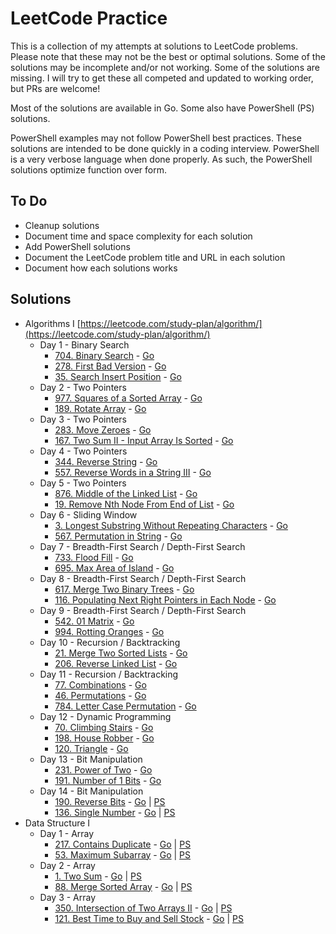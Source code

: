 # LeetCode Practice

This is a collection of my attempts at solutions to LeetCode problems.
Please note that these may not be the best or optimal solutions.
Some of the solutions may be incomplete and/or not working.
Some of the solutions are missing.
I will try to get these all competed and updated to working order, but PRs are welcome!

Most of the solutions are available in Go.
Some also have PowerShell (PS) solutions.

PowerShell examples may not follow PowerShell best practices.
These solutions are intended to be done quickly in a coding interview.
PowerShell is a very verbose language when done properly.
As such, the PowerShell solutions optimize function over form.

## To Do

* Cleanup solutions
* Document time and space complexity for each solution
* Add PowerShell solutions
* Document the LeetCode problem title and URL in each solution
* Document how each solutions works

## Solutions

* Algorithms I [https://leetcode.com/study-plan/algorithm/](https://leetcode.com/study-plan/algorithm/)
  * Day 1 - Binary Search
    * [704. Binary Search](https://leetcode.com/problems/binary-search/) - [Go](AlgorithmsI/day01/binarysearch/main.go)
    * [278. First Bad Version](https://leetcode.com/problems/first-bad-version/) - [Go](AlgorithmsI/day01/firstbadversion/main.go)
    * [35. Search Insert Position](https://leetcode.com/problems/search-insert-position/) - [Go](AlgorithmsI/day01/searchinsertposition/main.go)
  * Day 2 - Two Pointers
    * [977. Squares of a Sorted Array](https://leetcode.com/problems/squares-of-a-sorted-array/) - [Go](AlgorithmsI/day02/squaresofasortedarray/main.go)
    * [189. Rotate Array](https://leetcode.com/problems/rotate-array/) - [Go](AlgorithmsI/day02/rotatearray/main.go)
  * Day 3 - Two Pointers
    * [283. Move Zeroes](https://leetcode.com/problems/move-zeroes/) - [Go](AlgorithmsI/day03/movezeroes/main.go)
    * [167. Two Sum II - Input Array Is Sorted](https://leetcode.com/problems/two-sum-ii-input-array-is-sorted/) - [Go](AlgorithmsI/day03/twosumiiarrayissorted/main.go)
  * Day 4 - Two Pointers
    * [344. Reverse String](https://leetcode.com/problems/reverse-string/) - [Go](AlgorithmsI/day04/reversestring/main.go)
    * [557. Reverse Words in a String III](https://leetcode.com/problems/reverse-words-in-a-string-iii/) - [Go](AlgorithmsI/day04/reversewordsinstringiii/main.go)
  * Day 5 - Two Pointers
    * [876. Middle of the Linked List](https://leetcode.com/problems/middle-of-the-linked-list/) - [Go](AlgorithmsI/day05/middleofthelinkedlist/main.go)
    * [19. Remove Nth Node From End of List](https://leetcode.com/problems/remove-nth-node-from-end-of-list/) - [Go](AlgorithmsI/day05/removenthnodefromendoflist/main.go)
  * Day 6 - Sliding Window
    * [3. Longest Substring Without Repeating Characters](https://leetcode.com/problems/longest-substring-without-repeating-characters/) - [Go](AlgorithmsI/day06/lengthOfLongestSubstring/main.go)
    * [567. Permutation in String](https://leetcode.com/problems/permutation-in-string/) - [Go](AlgorithmsI/day06/permutationinstring/main.go)
  * Day 7 - Breadth-First Search / Depth-First Search
    * [733. Flood Fill](https://leetcode.com/problems/flood-fill/) - [Go](AlgorithmsI/day07/floodfill/main.go)
    * [695. Max Area of Island](https://leetcode.com/problems/max-area-of-island/) - [Go](AlgorithmsI/day07/maxareaofisland/main.go)
  * Day 8 - Breadth-First Search / Depth-First Search
    * [617. Merge Two Binary Trees](https://leetcode.com/problems/merge-two-binary-trees/) - [Go](AlgorithmsI/day08/mergetwobinarytrees/main.go)
    * [116. Populating Next Right Pointers in Each Node](https://leetcode.com/problems/populating-next-right-pointers-in-each-node/) - [Go](AlgorithmsI/day08/populatingnextrightpointersineachnode/main.go)
  * Day 9 - Breadth-First Search / Depth-First Search
    * [542. 01 Matrix](https://leetcode.com/problems/01-matrix/) - [Go](AlgorithmsI/day09/01matrix/main.go)
    * [994. Rotting Oranges](https://leetcode.com/problems/rotting-oranges/) - [Go](AlgorithmsI/day09/rottingoranges/main.go)
  * Day 10 - Recursion / Backtracking
    * [21. Merge Two Sorted Lists](https://leetcode.com/problems/merge-two-sorted-lists/) - [Go](AlgorithmsI/day10/mergetwosortedlists/main.go)
    * [206. Reverse Linked List](https://leetcode.com/problems/reverse-linked-list/) - [Go](AlgorithmsI/day10/reverselinkedlist/main.go)
  * Day 11 - Recursion / Backtracking
    * [77. Combinations](https://leetcode.com/problems/combinations/) - [Go](AlgorithmsI/day11/combinations/main.go)
    * [46. Permutations](https://leetcode.com/problems/permutations/) - [Go](AlgorithmsI/day11/permutations/main.go)
    * [784. Letter Case Permutation](https://leetcode.com/problems/letter-case-permutation/) - [Go](AlgorithmsI/day11/lettercasepermutation/main.go)
  * Day 12 - Dynamic Programming
    * [70. Climbing Stairs](https://leetcode.com/problems/climbing-stairs/) - [Go](AlgorithmsI/day12/climbingstairs/main.go)
    * [198. House Robber](https://leetcode.com/problems/house-robber/) - [Go](AlgorithmsI/day12/houserobber/main.go)
    * [120. Triangle](https://leetcode.com/problems/triangle/) - [Go](AlgorithmsI/day12/triangle/main.go)
  * Day 13 - Bit Manipulation
    * [231. Power of Two](https://leetcode.com/problems/power-of-two/) - [Go](AlgorithmsI/day13/poweroftwo/main.go)
    * [191. Number of 1 Bits](https://leetcode.com/problems/number-of-1-bits/) - [Go](AlgorithmsI/day13/numberofonebits/main.go)
  * Day 14 - Bit Manipulation
    * [190. Reverse Bits](https://leetcode.com/problems/reverse-bits/) - [Go](AlgorithmsI/day14/reversebits/main.go) | [PS](AlgorithmsI/day14/reversebits/main.ps1)
    * [136. Single Number](https://leetcode.com/problems/single-number/) - [Go](AlgorithmsI/day14/singlenum/main.go) | [PS](AlgorithmsI/day14/singlenum/main.ps1)
* Data Structure I
  * Day 1 - Array
    * [217. Contains Duplicate](https://leetcode.com/problems/contains-duplicate/) - [Go](DataStructureI/day01/containsduplicate/main.go) | [PS](DataStructureI/day01/containsduplicate/main.ps1)
    * [53. Maximum Subarray](https://leetcode.com/problems/maximum-subarray/) - [Go](DataStructureI/day01/maximumsubarray/main.go) | [PS](DataStructureI/day01/maximumsubarray/main.ps1)
  * Day 2 - Array
    * [1. Two Sum](https://leetcode.com/problems/two-sum/) - [Go](DataStructureI/day02/twosum/main.go) | [PS](DataStructureI/day02/twosum/main.ps1)
    * [88. Merge Sorted Array](https://leetcode.com/problems/merge-sorted-array/) - [Go](DataStructureI/day02/mergesortedarray/main.go) | [PS](DataStructureI/day02/mergesortedarray/main.ps1)
  * Day 3 - Array
    * [350. Intersection of Two Arrays II](https://leetcode.com/problems/intersection-of-two-arrays-ii/) - [Go](DataStructureI/day03/interesctionoftwoarraysii/main.go) | [PS](DataStructureI/day03/interesctionoftwoarraysii/main.ps1)
    * [121. Best Time to Buy and Sell Stock](https://leetcode.com/problems/best-time-to-buy-and-sell-stock/) - [Go](DataStructureI/day03/besttimetobuyandsellstock/main.go) | [PS](DataStructureI/day03/besttimetobuyandsellstock/main.ps1)
